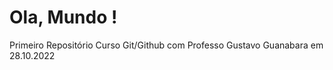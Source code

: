 # Ola, Mundo !
 Primeiro Repositório Curso Git/Github com Professo Gustavo Guanabara em 28.10.2022
 
